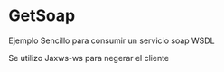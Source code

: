 # GetSoap
Ejemplo Sencillo para consumir un servicio soap WSDL

Se utilizo Jaxws-ws para negerar el cliente
